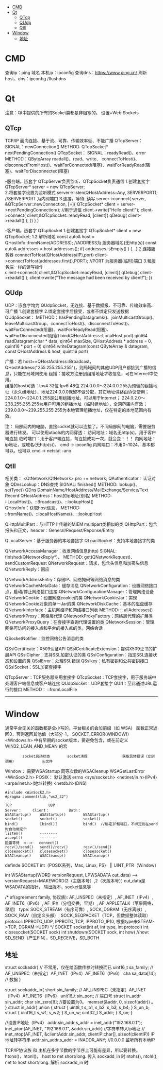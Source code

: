 ﻿<!-- TOC -->

- [CMD](#cmd)
- [Qt](#qt)
    - [QTcp](#qtcp)
    - [QUdp](#qudp)
    - [Qtll](#qtll)
- [Window](#window)
    - [地址](#地址)

<!-- /TOC -->

# CMD #

查询ip：ping 域名     本机ip：ipconfig
查询dns：https://www.ping.cn/
刷新host、dns：ipconfig /flushdns

# Qt #

注意：Qt中提供的所有的Socket类都是非阻塞的。
设置+Web Sockets

## QTcp ##

TCP/IP   面向连接、基于流、可靠、传输效率低、不能广播
QTcpServer：  SIGNAL：newConnection()    METHOD:  QTcpSocket* nextPendingConnection()
QTcpSocket： SIGNAL：readyRead()、error   METHOD：QByteArray readall()、read、write、
connectToHost()、disconnectFromHost()、waitForConnected(阻塞)、waitForReadyRead(阻塞)、waitForDisconnected(阻塞)

-服务端，嵌套字 QTcpServer负责监听、QTcpSocket负责通信
1.创建套接字	QTcpServer* server = new QTcpServer;          
2.将套接字设置为监听模式     server->listen(QHostAddress::Any, SERVERPORT);   //SERVERPORT 为内网端口
​3.连接，等待 ,读写
server->connect( server, &QTcpServer::newConnection, [=]{
        QTcpSocket* client =  server->nextPendingConnection();   //用于通信
        client->write("Hello client!");
        client->connect( client,&QTcpSocket::readyRead, [client]{
	qDebug(  client->readall() );
	})
} )


-客户端，嵌套字 QTcpSocket
1.创建套接字   	QTcpSocket*  client = new QTcpSocket;
1.2  解析域名	const auto& host = QHostInfo::fromName(ADDRESS);   //ADDRESS为 服务器域名(无http(s))
		const auto& addresses = host.addresses();
		if( addresses.isEmpty() ) {...}
2.连接服务器    connectToHost(QHostAddress(IP),port)  	  client->connectToHost(addresses.first(),PORT);   //PORT 为服务器(临时)端口
3.和服务端一样的读写操作	
client->connect( client,&QTcpSocket::readyRead, [client]{
	qDebug(  client->readall() );
	client->write("The message had been received by client!");
})

## QUdp ##

UDP：嵌套字均为 QUdpSocket，无连接、基于数据报、不可靠、传输效率高、可广播
1.创建套接字
2.绑定套接字后接受，或者不绑定只发送数据
QUdpSocket：
METHOD：hasPendingDatagrams()、joinMulticastGroup()、leaveMulticastGroup、connectToHost()、disconnectToHost()、waitForConnected(阻塞)、waitForReadyRead(阻塞)、waitForDisconnected(阻塞)
bind(QHostAddress::LocalHost,port)
qint64 readDatagram(char * data, qint64 maxSize, QHostAddress * address = 0, quint16 * port = 0)
qint64 writeDatagram(const QByteArray & datagram, const QHostAddress & host, quint16 port)

广播：若 host==QHostAddress::Broadcast，QHostAddress("255.255.255.255")，则局域网的其他UDP用户都接到广播的信息，只能在局域网使用
组播：接收方注册到组播地址才收信息，可在Internet中使用。  
组播的host可选：Ipv4 32位   Ipv6 48位
224.0.0.0～224.0.0.255为预留的组播地址（永久组地址），地址224.0.0.0保留不做分配，其它地址供路由协议使用；
224.0.1.0～224.0.1.255是公用组播地址，可以用于Internet；
224.0.2.0～238.255.255.255为用户可用的组播地址（临时组地址），全网范围内有效；
239.0.0.0～239.255.255.255为本地管理组播地址，仅在特定的本地范围内有效。

注：
局部网内的电脑，直接socket就可以连接了。不同局部网的电脑，需要服务器进行转发。
可以使用utools的内网穿透：
访问地址：域名无http(s)，用于客户端连接
临时端口：用于客户端连接，每连接成功一次，就会变！！！
内网地址：ip地址，或域名(无http(s))。 cmd -> ipconfig
内网端口：不用0~1024，基本都可以。也可以 cmd -> netstat -ano

## Qtll ##

相关类：
<QtNetwork/QtNetwork>    pro += network;
QAuthenticator：认证对象
QDnsLookup：DNS查找    SIGNAL: finished()     METHOD: lookup()、setTyoe()
QDns DomainName/HostAddress/MailExchange/Service/Text Record
QHostAddress：host的ip地址(别名)  METHOD: ::LocalHost()、::Broadcast()、::lookupHost()    
QHostInfo：获取host信息，   METHOD:  ::fromName()、::localHostName()、::lookupHost

QHttpMultiPart：与HTTP上传输的MIEM multipart类相似的类
QHttpPart：包含报头和正文，header：General/Request/Reponse/Entity

QLocalServer：基于服务器的本地套接字
QLoaclSocket：支持本地套接字的类

QNetworkAccessManager：收发网络信息(http)       SIGNAL: finished(QNetworkReply*)、  METHOD: get(QNetworkRequest)、sendCustomRequest
QNetworkRequest：请求，包含头信息和加密头信息
QNetworkReply：回应

QNetworkAddressEntry：存储IP、网络掩码等网络消息的类
QNetworkCacheMetaData：缓存消息
QNetworkConfiguration：设置网络接口点，启动/停止网络接口连接
QNetworkConfigurationManager：管理网络设备
QNetworkCookie：设置网络cookie的类
QNetworkCookieJar：实现QNetworkCookie对象的单一Jar的类
QNetworkDiskCache：基本的磁盘缓存
QNetworkInterface：主机网络IP和网络接口列表   METHOD:  :: allAddresses()
QNetworkProxy：网络层代理
QNetworkProxyFactory：网络层代理的扩展类
QNetworkProxyQuery：在套接字查询代理设置的类
QNetworkSession：管理网络可访问的接入点和平台的接入点的类。网络会话

QSocketNotifier：监控网络公告消息的类

QSslCertificate：X509认证API
QSslCertificateExtension：提供X509证书的扩展API
QSslCipher：支持SSL加密认证的类
QSslConfiguration：指定SSL连接状态和设置的类
QSslError：处理SSL错误
QSslkey：私有密钥和公共密钥接口
QSslSocket：SSL加密套接字

QTcpServer：TCP服务器专用套接字
QTcpSocket：TCP套接字，用于服务端中处理客户端信息或客户端连接
QUdpSocket：UDP套接字
QUrl：至此通过URL运行的接口    METHOD：  ::fromLocalFile

-------------------------------------------------
# Window #
通常平台无关的函数都是全小写的，平台相关的会加前缀（如 WSA）
函数正常返回0，否则返回其他值（大部分-1， SOCKET_ERROR(WINDOW)）
    <Windows.h> 中有早期的socket版本，要避免包含，或在前定义 WIN32_LEAN_AND_MEAN 的宏

            socket启动状态        socket清理                获取具体错误（立刻调用）            头文件
Window：    需要WSAStartup       同等次数的WSACleanup      WSAGetLastError                   <WinSock2.h>
POSIX：     默认激活                                           errno                    <sys/socket.h> <netinet/in.h>(IPv4) <arpa/inet.h>(地址转换) <netdb.h>(DNS)

```
#include <WinSock2.h>
#pragma comment(lib,"ws2_32")

TCP					UDP
Server：		Client：			Both：
WSAStartup()	WSAStartup()		WSAStartup()
socket()		socket()			socket()
bind()		    [bind()]			bind()	//绑定IP和端口，不绑定则在send时自动绑定个
listen()		--------			
accept()		--------			
阻塞等待  <-->   connect()			 
recv()/send()	send()/recv()		recv()/send()
closesocket()	closesocket()		closesocket()
WSACleanup()	WSACleanup()		WSACleanup()
```

definde SOCKET int（POSIX系列，Mac, Linux, PS） || UINT_PTR（Window） 

int WSAStartup(WORD versionRequest, LPWSADATA out_data)     --> versionRequest=MAKEWORD(2（主版本号）,2（次版本号）)      out_data是WSADATA的指针， 输出版本、socket信息等   

/*
    af(agreement family, 协议族): AF_UNSPEC（未指定）, AF_INET（IPv4）, AF_INET6（IPv6）,     AF_IPX（分组交换，早期）, AF_APPLETALK（苹果网络，早期）
    type: SOCK_STREAM（有序可靠）, SOCK_DGRAM（无序离散）, SOCK_RAW（自定义头部）, SOCK_SEQPACKET（TCP，但数据整体读取） 
    protocol: IPPROTO_UDP, IPPROTO_TCP, IPPROTO_IP(0, 根据type来STEAM->TCP, DGRAM->UDP)
*/
SOCKET socket(int af, int type, int protocol)
int closesocket(SOCKET sock)
int shutdown(SOCKET sock, int how)  //how: SD_SEND（产生FIN），SD_RECEIVE，SD_BOTH

## 地址 ##
struct sockaddr{            // 不常用，仅在给函数传参时转换而已
    uint16_t sa_family;     // AF_UNSPEC（未指定）AF_INET（IPv4）AF_INET6（IPv6）
    cha sa_data[14];        // 数据
}

struct sockaddr_in{
    short sin_family;       // AF_UNSPEC（未指定）AF_INET（IPv4）AF_INET6（IPv6）
    unit16_t sin_port;      // 端口号
    struct in_addr sin_addr;
    char sin_zero[8];   //要设置为0。  memset(&addr, 0, sizeof(addr)) 。
}
struct in_addr{
    union {
        struct { uint8_t s_b1, s_b2, s_b3, s_b4; } S_un_b;
        struct { uint16_t s_w1, s_w2; } S_un_w;
        uint32_t S_addr;
    } S_un;
}

//设置IP地址（IPv4）
addr.sin_addr.s_addr = inet_addr("192.168.0.1");
inet_pton(AF_INET, "192.168.0.1", &addr.sin_addr)   //字符串转入Ip地址
// inet_ntop(AF_INET, &clientAddr.sin_addr, clientIP:char[], sizeof(clientIP))  IP地址转字符串
addr.sin_addr.s_addr = INADDR_ANY;   //0.0.0.0  监听所有本地IP


TCP/IP协议族 和 主机在多字节数的字节序上可能有差异，所以要转换。
htons()，htonl()，  host to net short/long.  传入 sockadd_in 时
ntohs(), ntohl(),   net to host short/long.  解析 sockadd_in 时
